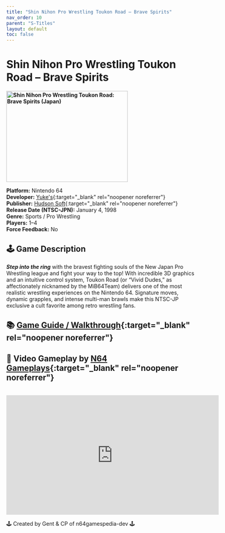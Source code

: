 ```yaml
---
title: "Shin Nihon Pro Wrestling Toukon Road – Brave Spirits"
nav_order: 10
parent: "S-Titles"
layout: default
toc: false
---
```


# Shin Nihon Pro Wrestling Toukon Road – Brave Spirits

<b>
<img src="https://images.launchbox-app.com/68165d92-c47a-492d-8531-6ac41dff3809.jpg" alt="Shin Nihon Pro Wrestling Toukon Road: Brave Spirits (Japan)" width="320" height="240" />
</b>

**Platform:** Nintendo 64  
**Developer:** [Yuke's](https://en.wikipedia.org/wiki/Yuke%27s){:target="_blank" rel="noopener noreferrer"}  
**Publisher:** [Hudson Soft](https://en.wikipedia.org/wiki/Hudson_Soft){:target="_blank" rel="noopener noreferrer"}  
**Release Date (NTSC-JPN):** January 4, 1998  
**Genre:** Sports / Pro Wrestling  
**Players:** 1–4  
**Force Feedback:** No  

## 🕹️ Game Description
<em><strong>Step into the ring</strong></em> with the bravest fighting souls of the New Japan Pro Wrestling league and fight your way to the top! With incredible 3D graphics and an intuitive control system, Toukon Road (or “Vivid Dudes,” as affectionately nicknamed by the MiB64Team) delivers one of the most realistic wrestling experiences on the Nintendo 64. Signature moves, dynamic grapples, and intense multi-man brawls make this NTSC-JP exclusive a cult favorite among retro wrestling fans.

## 📚 [Game Guide / Walkthrough](https://gamefaqs.gamespot.com/n64/574540-shin-nippon-pro-wrestling-toukon-road-brave-spirits/faqs/28652){:target="_blank" rel="noopener noreferrer"}

## 🎥 Video Gameplay by [N64 Gameplays](https://www.youtube.com/@N64Gameplays){:target="_blank" rel="noopener noreferrer"}
<br />
<iframe width="560" height="315" src="https://www.youtube.com/embed/SVwYWaWXMSo" title="Toukon Road Brave Spirits Gameplay – N64 Gameplays" frameborder="0" allowfullscreen></iframe>

🕹️ Created by Gent & CP of n64gamespedia-dev 🕹️

<!-- Vault Format: n64gamespedia-dev -->
<!-- Protocol Source: _vault-specs/format-protocol.md -->
